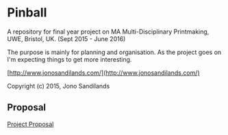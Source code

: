 Pinball
=======

A repository for final year project on MA Multi-Disciplinary Printmaking, UWE, Bristol, UK.
(Sept 2015 - June 2016)

The purpose is mainly for planning and organisation.
As the project goes on I'm expecting things to get more interesting.

[http://www.jonosandilands.com/](http://www.jonosandilands.com/)

Copyright (c) 2015, Jono Sandilands


Proposal
--------

[Project Proposal](../Proposal/Proposal.markdown)
